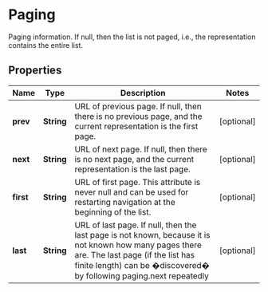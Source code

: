 

# Paging

Paging information. If null, then the list is not paged, i.e., the representation contains the entire list.

## Properties

| Name | Type | Description | Notes |
|------------ | ------------- | ------------- | -------------|
|**prev** | **String** | URL of previous page. If null, then there is no previous page, and the current representation is the first page. |  [optional] |
|**next** | **String** | URL of next page. If null, then there is no next page, and the current representation is the last page. |  [optional] |
|**first** | **String** | URL of first page. This attribute is never null and can be used for restarting navigation at the beginning of the list.  |  [optional] |
|**last** | **String** | URL of last page. If null, then the last page is not known, because it is not known how many pages there are. The last page (if the list has finite length) can be �discovered� by following paging.next repeatedly  |  [optional] |



